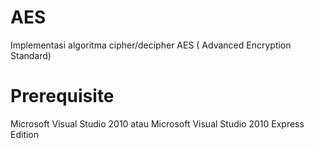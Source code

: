 AES
===

Implementasi algoritma cipher/decipher AES ( Advanced Encryption Standard)

Prerequisite
============
Microsoft Visual Studio 2010 atau Microsoft Visual Studio 2010 Express Edition

